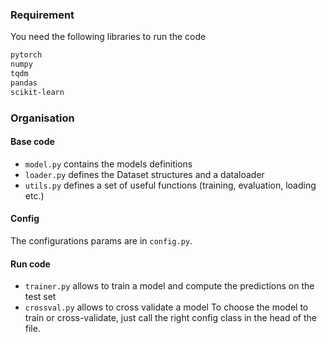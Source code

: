 ### Requirement

You need the following libraries to run the code

```bash
pytorch
numpy
tqdm
pandas
scikit-learn
```

### Organisation

#### Base code
- `model.py` contains the models definitions
- `loader.py` defines the Dataset structures and a dataloader
- `utils.py` defines a set of useful functions (training, evaluation, loading etc.)

#### Config
The configurations params are in `config.py`. 

#### Run code
- `trainer.py` allows to train a model and compute the predictions on the test set
- `crossval.py` allows to cross validate a model
To choose the model to train or cross-validate, just call the right config class in the head of the file.

